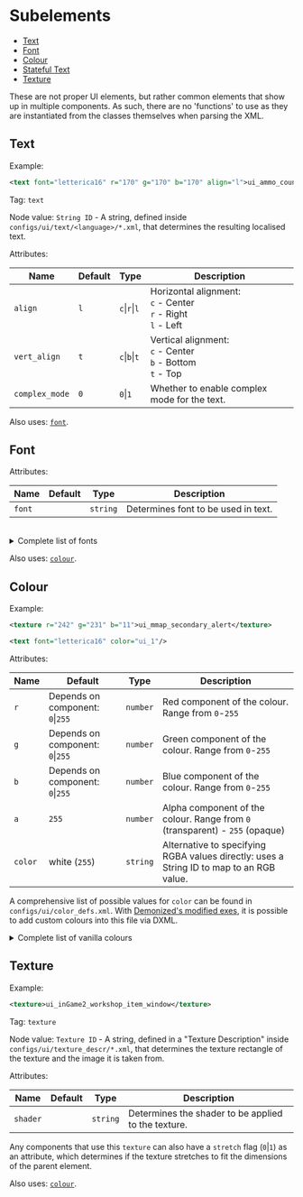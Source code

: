 # Subelements

- [Text](#text)
- [Font](#font)
- [Colour](#colour)
- [Stateful Text](#stateful-text)
- [Texture](#texture)

These are not proper UI elements, but rather common elements that show up in multiple components. As such, there are no 'functions' to use as they are instantiated from the classes themselves when parsing the XML.

## Text
Example:
```xml
<text font="letterica16" r="170" g="170" b="170" align="l">ui_ammo_count</text>
```

Tag: `text`

Node value: `String ID` - A string, defined inside `configs/ui/text/<language>/*.xml`, that determines the resulting localised text.

Attributes:

| Name | Default | Type | Description |
| --- | --- | --- | --- |
| `align` | `l` | `c`\|`r`\|`l` | Horizontal alignment:<br>`c` - Center<br>`r` - Right<br>`l` - Left|
| `vert_align` | `t` | `c`\|`b`\|`t` | Vertical alignment:<br>`c` - Center<br>`b` - Bottom<br>`t` - Top |
| `complex_mode` | `0` | `0`\|`1` | Whether to enable complex mode for the text. |

Also uses: [`font`](#font).

## Font

Attributes:

| Name | Default | Type | Description |
| --- | --- | --- | --- |
| `font` |  | `string` | Determines font to be used in text. |

<br>

<details>
<summary>Complete list of fonts</summary>

- `arial`
- `arial_14`
- `small`
- `medium`
- `graffiti19`
- `graffiti22`
- `graffiti32`
- `graffiti50`
- `letterica16`
- `letterica18`
- `letterica25`
- `di`

</details>

Also uses: [`colour`](#colour).

## Colour

Example:
```xml
<texture r="242" g="231" b="11">ui_mmap_secondary_alert</texture>
```
```xml
<text font="letterica16" color="ui_1"/>
```

Attributes:

| Name | Default | Type | Description |
| --- | --- | --- | --- |
| `r` | Depends on component: `0`\|`255` | `number` | Red component of the colour. Range from `0`-`255` |
| `g` | Depends on component: `0`\|`255` | `number` | Green component of the colour. Range from `0`-`255` |
| `b` | Depends on component: `0`\|`255` | `number` | Blue component of the colour. Range from `0`-`255` |
| `a` | `255` | `number` | Alpha component of the colour. Range from `0` (transparent) - `255` (opaque) |
| `color` | white (`255`) | `string` | Alternative to specifying RGBA values directly: uses a String ID to map to  an RGB value. |

A comprehensive list of possible values for `color` can be found in `configs/ui/color_defs.xml`. With [Demonized's modified exes](https://github.com/themrdemonized/STALKER-Anomaly-modded-exes), it is possible to add custom colours into this file via DXML.

<details>
<summary>Complete list of vanilla colours</summary>

- <span style="color: rgb(255, 0, 0)">red</span>
- <span style="color: rgb(255, 150, 0)">orange</span>
- <span style="color: rgb(0, 255, 0)">green</span>
- <span style="color: rgb(0, 0, 255)">blue</span>
- <span style="color: rgb(255, 255, 255)">white</span>
- <span style="color: rgb(0, 0, 0)">black</span>
- <span style="color: rgb(128, 128, 128)">gray</span>
- <span style="color: rgb(115, 114, 112)">light_gray</span>
- <span style="color: rgb(100, 100, 100)">tut_gray</span>
- <span style="color: rgb(80, 80, 80)">dark_gray</span>
- <span style="color: rgb(255, 255, 0)">yellow</span>
- <span style="color: rgb(204, 0, 51)">d_red</span>
- <span style="color: rgb(230, 150, 30)">d_red_1</span>
- <span style="color: rgb(93, 0, 116)">d_purple</span>
- <span style="color: rgb(238, 153, 26)">d_orange</span>
- <span style="color: rgb(153, 255, 255)">d_cyan</span>
- <span style="color: rgb(100, 100, 255)">d_blue</span>
- <span style="color: rgb(51, 255, 102)">d_green</span>
- <span style="color: rgb(255, 0, 0)">ui_red</span>
- <span style="color: rgb(0, 255, 0)">ui_green</span>
- <span style="color: rgb(0, 0, 255)">ui_blue</span>
- <span style="color: rgb(255, 255, 255)">ui_white</span>
- <span style="color: rgb(0, 0, 0)">ui_black</span>
- <span style="color: rgb(128, 128, 128)">ui_gray</span>
- <span style="color: rgb(255, 255, 0)">ui_yellow</span>
- <span style="color: rgb(170, 170, 170)">ui_gray_1</span>
- <span style="color: rgb(140, 140, 140)">ui_gray_2</span>
- <span style="color: rgb(200, 200, 200)">ui_gray_3</span>
- <span style="color: rgb(135, 183, 116)">ui_lime</span>
- <span style="color: rgb(255, 255, 255)">ui_1</span>
- <span style="color: rgb(255, 232, 208)">ui_2</span>
- <span style="color: rgb(128, 128, 128)">ui_3</span>
- <span style="color: rgb(189, 189, 224)">ui_4</span>
- <span style="color: rgb(135, 123, 116)">ui_5</span>
- <span style="color: rgb(240, 217, 182)">ui_6</span>
- <span style="color: rgb(238, 155, 23)">ui_7</span>
- <span style="color: rgb(216, 186, 140)">ui_8</span>
- <span style="color: rgb(150, 150, 180)">ui_9</span>
- <span style="color: rgb(225, 225, 250)">ui_10</span>
- <span style="color: rgb(41, 27, 16)">ui_mm_font</span>
- <span style="color: rgb(250, 250, 250)">pda_white</span>
- <span style="color: rgb(56, 209, 115)">pda_green</span>
- <span style="color: rgb(209, 209, 56)">pda_yellow</span>
- <span style="color: rgb(238, 28, 36)">pda_red</span>
- <span style="color: rgb(56, 166, 209)">pda_blue</span>
- <span style="color: rgb(207, 155, 80)">edit</span>

</details>

## Texture

Example:
```xml
<texture>ui_inGame2_workshop_item_window</texture>
```

Tag: `texture`

Node value: `Texture ID` - A string, defined in a "Texture Description" inside `configs/ui/texture_descr/*.xml`, that determines the texture rectangle of the texture and the image it is taken from.

Attributes:

| Name | Default | Type | Description |
| --- | --- | --- | --- |
| `shader` |  | `string` | Determines the shader to be applied to the texture. |

Any components that use this `texture` can also have a `stretch` flag (`0`\|`1`) as an attribute, which determines if the texture stretches to fit the dimensions of the parent element.

Also uses: [`colour`](#colour).